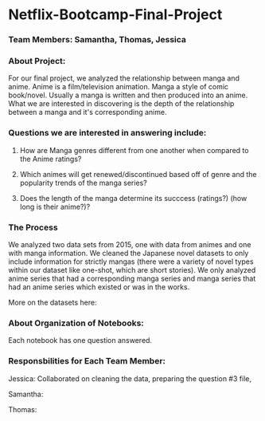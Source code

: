 # Netflix-Bootcamp-Final-Project

### Team Members: Samantha, Thomas, Jessica

### About Project: 
For our final project, we analyzed the relationship between manga and anime. Anime is a film/television animation. Manga a style of comic book/novel. Usually a manga is written and then produced into an anime. What we are interested in discovering is the depth of the relationship between a manga and it's corresponding anime. 


### Questions we are interested in answering include:

1. How are Manga genres different from one another when compared to the Anime ratings?
   
2. Which animes will get renewed/discontinued based off of genre and the popularity trends of the manga series?

3. Does the length of the manga determine its succcess (ratings?) (how long is their anime?)?

### The Process
We analyzed two data sets from 2015, one with data from animes and one with manga information. We cleaned the Japanese novel datasets to only include information for strictly mangas (there were a variety of novel types within our dataset like one-shot, which are short stories). We only analyzed anime series that had a corresponding manga series and manga series that had an anime series which existed or was in the works. 

More on the datasets here: 

### About Organization of Notebooks: 
Each notebook has one question answered. 

### Responsbilities for Each Team Member:

Jessica: Collaborated on cleaning the data, preparing the question #3 file, 

Samantha:

Thomas: 